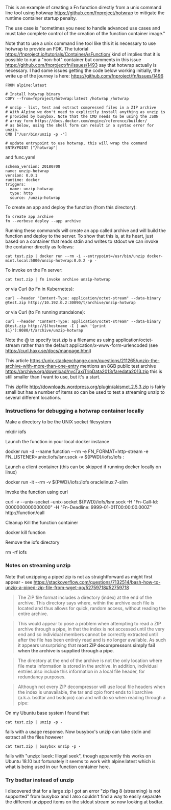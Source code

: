 This is an example of creating a Fn function directly from a unix command line tool using hotwrap https://github.com/fnproject/hotwrap to mitigate the runtime container startup penalty.

The use case is "sometimes you need to handle advanced use cases and must take complete control of the creation of the function container image."

Note that to use a unix command line tool like this it is necessary to use hotwrap to provide an FDK. The tutorial https://fnproject.io/tutorials/ContainerAsFunction/ kind of implies that it is possible to run a "non-hot" container but comments in this issue https://github.com/fnproject/fn/issues/1493 say that hotwrap actually is necessary. I had some issues getting the code below working initially, the write up of the journey is here: https://github.com/fnproject/fn/issues/1496

```
FROM alpine:latest

# Install hotwrap binary
COPY --from=fnproject/hotwrap:latest /hotwrap /hotwrap 

# unzip - list, test and extract compressed files in a ZIP archive
# With Alpine we don't need to explicitly install anything as unzip is
# provided by busybox. Note that the CMD needs to be using the JSON
# array form https://docs.docker.com/engine/reference/builder/
# as below, using the shell form can result in a syntax error for unzip.
CMD ["/usr/bin/unzip -p -"]

# update entrypoint to use hotwrap, this will wrap the command 
ENTRYPOINT ["/hotwrap"]
```
and func.yaml
```
schema_version: 20180708
name: unzip-hotwrap
version: 0.0.1
runtime: docker
triggers:
- name: unzip-hotwrap
  type: http
  source: /unzip-hotwrap
```

To create an app and deploy the function (from this directory):
```
fn create app archive
fn --verbose deploy --app archive
```

Running these commands will create an app called archive and will build the function and deploy to the server. To show that this is, at its heart, just based on a container that reads stdin and writes to stdout we can invoke the container directly as follows:
```
cat test.zip | docker run --rm -i --entrypoint=/usr/bin/unzip docker-mint.local:5000/unzip-hotwrap:0.0.2 -p -
```
To invoke on the Fn server:
```
cat test.zip | fn invoke archive unzip-hotwrap
```
or via Curl (to Fn in Kubernetes):
```
curl --header "Content-Type: application/octet-stream" --data-binary @test.zip http://10.192.0.2:30090/t/archive/unzip-hotwrap
```
or via Curl (to Fn running standalone):
```
curl --header "Content-Type: application/octet-stream" --data-binary @test.zip http://$(hostname -I | awk '{print $1}'):8080/t/archive/unzip-hotwrap
```
Note the @ to specify test.zip is a filename as using application/octet-stream rather than the default application/x-www-form-urlencoded (see https://curl.haxx.se/docs/manpage.html)


This article https://unix.stackexchange.com/questions/211265/unzip-the-archive-with-more-than-one-entry mentions an 8GB public test archive https://archive.org/download/nycTaxiTripData2013/faredata2013.zip this is still smaller than I want to use, but it's a start.

This zipfile http://downloads.wordpress.org/plugin/akismet.2.5.3.zip is fairly small but has a number of items so can be used to test a streaming unzip to several different locations.

### Instructions for debugging a hotwrap container locally
Make a directory to be the UNIX socket filesystem

mkdir iofs

Launch the function in your local docker instance

docker run -d --name function --rm -e FN_FORMAT=http-stream -e FN_LISTENER=unix:/iofs/lsnr.sock -v ${PWD}/iofs:/iofs <function-image>:<image-tag>

Launch a client container (this can be skipped if running docker locally on linux)

docker run -it --rm -v ${PWD}/iofs:/iofs oraclelinux:7-slim

Invoke the function using curl

curl -v --unix-socket –unix-socket ${PWD}/iofs/lsnr.sock -H "Fn-Call-Id: 0000000000000000" -H "Fn-Deadline: 9999-01-01T00:00:00.000Z" http://function/call

Cleanup
Kill the function container

docker kill function

Remove the iofs directory

rm -rf iofs

### Notes on streaming unzip
Note that unzipping a piped zip is not as straightforward as might first appear - see https://stackoverflow.com/questions/7132514/bash-how-to-unzip-a-piped-zip-file-from-wget-qo/52759718#52759718

> The ZIP file format includes a directory (index) at the end of the archive. This directory says where, within the archive each file is located and thus allows for quick, random access, without reading the entire archive.

> This would appear to pose a problem when attempting to read a ZIP archive through a pipe, in that the index is not accessed until the very end and so individual members cannot be correctly extracted until after the file has been entirely read and is no longer available. As such it appears unsurprising that **most ZIP decompressors simply fail when the archive is supplied through a pipe**.

> The directory at the end of the archive is not the only location where file meta information is stored in the archive. In addition, individual entries also include this information in a local file header, for redundancy purposes.

> Although not every ZIP decompressor will use local file headers when the index is unavailable, the tar and cpio front ends to libarchive (a.k.a. bsdtar and bsdcpio) can and will do so when reading through a pipe:


On my Ubuntu base system I found that
```
cat test.zip | unzip -p -
```
fails with a usage response. Now busybox's unzip can take stdin and extract all the files however
```
cat test.zip | busybox unzip -p -
```
fails with "unzip: lseek: Illegal seek", though apparently this works on Ubuntu 18.10 but fortunately it seems to work with alpine:latest which is what is being used in our function container here.

### Try bsdtar instead of unzip
I discovered that for a large zip I got an error "zip flag 8 (streaming) is not supported" from busybox and I also couldn't find a way to easily separate the different unzipped items on the stdout stream so now looking at bsdtar.

